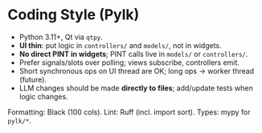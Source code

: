 # Coding Style (Pylk)

- Python 3.11+, Qt via `qtpy`.
- **UI thin**: put logic in `controllers/` and `models/`, not in widgets.
- **No direct PINT in widgets**; PINT calls live in `models/` or `controllers/`.
- Prefer signals/slots over polling; views subscribe, controllers emit.
- Short synchronous ops on UI thread are OK; long ops → worker thread (future).
- LLM changes should be made **directly to files**; add/update tests when logic changes.

Formatting: Black (100 cols). Lint: Ruff (incl. import sort). Types: mypy for `pylk/*`.
